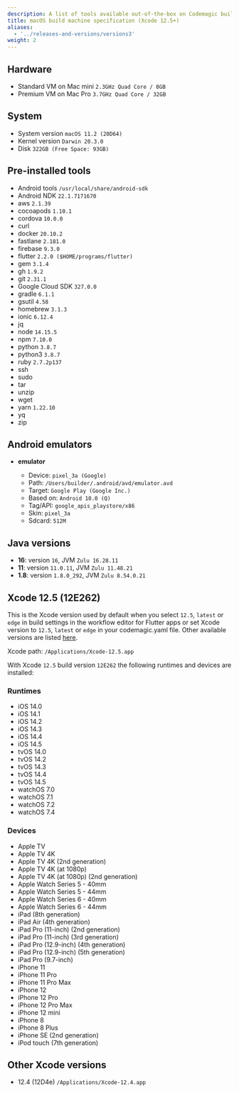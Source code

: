 ```yaml
---
description: A list of tools available out-of-the-box on Codemagic build machines.
title: macOS build machine specification (Xcode 12.5+)
aliases:
  - '../releases-and-versions/versions3'
weight: 2
---
```


## Hardware

- Standard VM on Mac mini `2.3GHz Quad Core / 8GB`
- Premium VM on Mac Pro `3.7GHz Quad Core / 32GB`

## System

- System version `macOS 11.2 (20D64)`
- Kernel version `Darwin 20.3.0`
- Disk `322GB (Free Space: 93GB)`

## Pre-installed tools

- Android tools `/usr/local/share/android-sdk`
- Android NDK `22.1.7171670`
- aws `2.1.39`
- cocoapods `1.10.1`
- cordova `10.0.0`
- curl
- docker `20.10.2`
- fastlane `2.181.0`
- firebase `9.3.0`
- flutter `2.2.0 ($HOME/programs/flutter)`
- gem `3.1.4`
- gh `1.9.2`
- git `2.31.1`
- Google Cloud SDK `327.0.0`
- gradle `6.1.1`
- gsutil `4.58`
- homebrew `3.1.3`
- ionic `6.12.4`
- jq
- node `14.15.5`
- npm `7.10.0`
- python `3.8.7`
- python3 `3.8.7`
- ruby `2.7.2p137`
- ssh
- sudo
- tar
- unzip
- wget
- yarn `1.22.10`
- yq
- zip

## Android emulators

- **emulator**

    - Device: `pixel_3a (Google)`
    - Path: `/Users/builder/.android/avd/emulator.avd`
    - Target: `Google Play (Google Inc.)`
    - Based on: `Android 10.0 (Q)`
    - Tag/API: `google_apis_playstore/x86`
    - Skin: `pixel_3a`
    - Sdcard: `512M`

## Java versions

- **16**: version `16`, JVM `Zulu 16.28.11`
- **11**: version `11.0.11`, JVM `Zulu 11.48.21`
- **1.8**: version `1.8.0_292`, JVM `Zulu 8.54.0.21`

## Xcode 12.5 (12E262)

This is the Xcode version used by default when you select `12.5`, `latest` or `edge` in build settings in the workflow 
editor for Flutter apps or set Xcode version to `12.5`, `latest` or `edge` in your codemagic.yaml file. 
Other available versions are listed [here](#other-xcode-versions).

Xcode path: `/Applications/Xcode-12.5.app`

With Xcode `12.5` build version `12E262` the following runtimes and devices are installed:

### Runtimes

- iOS 14.0
- iOS 14.1
- iOS 14.2
- iOS 14.3
- iOS 14.4
- iOS 14.5
- tvOS 14.0
- tvOS 14.2
- tvOS 14.3
- tvOS 14.4
- tvOS 14.5
- watchOS 7.0
- watchOS 7.1
- watchOS 7.2
- watchOS 7.4

### Devices

- Apple TV
- Apple TV 4K
- Apple TV 4K (2nd generation)
- Apple TV 4K (at 1080p)
- Apple TV 4K (at 1080p) (2nd generation)
- Apple Watch Series 5 - 40mm
- Apple Watch Series 5 - 44mm
- Apple Watch Series 6 - 40mm
- Apple Watch Series 6 - 44mm
- iPad (8th generation)
- iPad Air (4th generation)
- iPad Pro (11-inch) (2nd generation)
- iPad Pro (11-inch) (3rd generation)
- iPad Pro (12.9-inch) (4th generation)
- iPad Pro (12.9-inch) (5th generation)
- iPad Pro (9.7-inch)
- iPhone 11
- iPhone 11 Pro
- iPhone 11 Pro Max
- iPhone 12
- iPhone 12 Pro
- iPhone 12 Pro Max
- iPhone 12 mini
- iPhone 8
- iPhone 8 Plus
- iPhone SE (2nd generation)
- iPod touch (7th generation)

## Other Xcode versions

- 12.4 (12D4e) `/Applications/Xcode-12.4.app`
